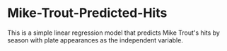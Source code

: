 # Mike-Trout-Predicted-Hits
This is a simple linear regression model that predicts Mike Trout's hits by season with plate appearances as the independent variable.
